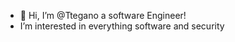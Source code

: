 - 👋 Hi, I’m @Ttegano a software Engineer!
-  I’m interested in everything software and security


<!---
Ttegano/Ttegano is a ✨ special ✨ repository because its `README.md` (this file) appears on your GitHub profile.
You can click the Preview link to take a look at your changes.
--->
